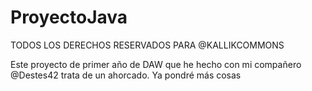 # ProyectoJava
TODOS LOS DERECHOS RESERVADOS PARA @KALLIKCOMMONS

Este proyecto de primer año de DAW que he hecho con mi compañero @Destes42 trata de un ahorcado. Ya pondré más cosas

